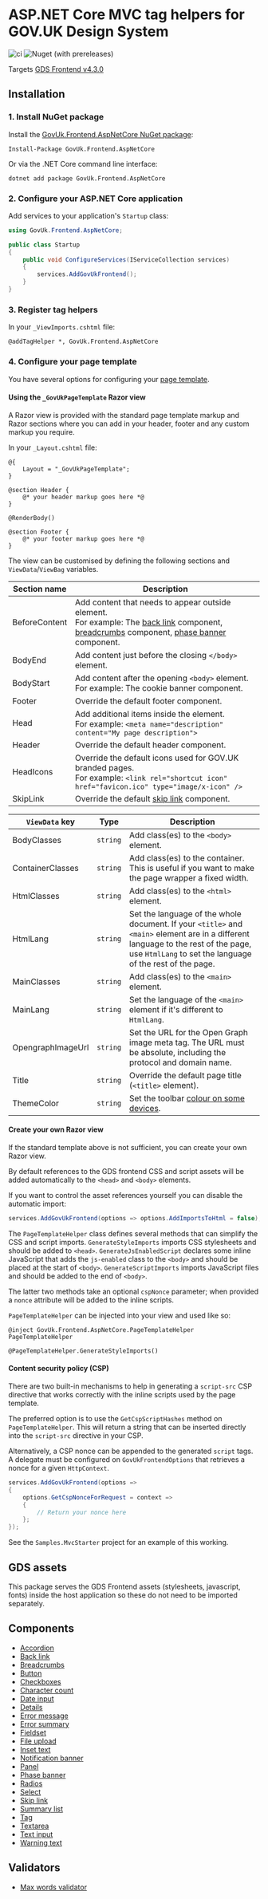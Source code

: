 # ASP.NET Core MVC tag helpers for GOV.UK Design System

![ci](https://github.com/gunndabad/govuk-frontend-aspnetcore/workflows/ci/badge.svg)
![Nuget (with prereleases)](https://img.shields.io/nuget/vpre/GovUk.Frontend.AspNetCore)

Targets [GDS Frontend v4.3.0](https://github.com/alphagov/govuk-frontend/releases/tag/v4.3.0)

## Installation

### 1. Install NuGet package

Install the [GovUk.Frontend.AspNetCore NuGet package](https://www.nuget.org/packages/GovUk.Frontend.AspNetCore/):

    Install-Package GovUk.Frontend.AspNetCore

Or via the .NET Core command line interface:

    dotnet add package GovUk.Frontend.AspNetCore

### 2. Configure your ASP.NET Core application

Add services to your application's `Startup` class:

```cs
using GovUk.Frontend.AspNetCore;

public class Startup
{
    public void ConfigureServices(IServiceCollection services)
    {
        services.AddGovUkFrontend();
    }
}
```

### 3. Register tag helpers

In your `_ViewImports.cshtml` file:

```razor:
@addTagHelper *, GovUk.Frontend.AspNetCore
```

### 4. Configure your page template

You have several options for configuring your [page template](https://design-system.service.gov.uk/styles/page-template/).

#### Using the `_GovUkPageTemplate` Razor view

A Razor view is provided with the standard page template markup and Razor sections where you can add in your header, footer and any custom markup you require.

In your `_Layout.cshtml` file:

```razor:
@{
    Layout = "_GovUkPageTemplate";
}

@section Header {
    @* your header markup goes here *@
}

@RenderBody()

@section Footer {
    @* your footer markup goes here *@
}
```

The view can be customised by defining the following sections and `ViewData`/`ViewBag` variables.

| Section name | Description |
| --- | --- |
| BeforeContent | Add content that needs to appear outside <main> element. <br /> For example: The [back link](docs/components/back-link.md) component, [breadcrumbs](docs/components/breadcrumbs.md) component, [phase banner](docs/components/phase-banner.md) component. |
| BodyEnd | Add content just before the closing `</body>` element. |
| BodyStart | Add content after the opening `<body>` element. <br/> For example: The cookie banner component. |
| Footer | Override the default footer component. |
| Head | Add additional items inside the <head> element. <br /> For example: `<meta name="description" content="My page description">` |
| Header | Override the default header component. |
| HeadIcons | Override the default icons used for GOV.UK branded pages. <br /> For example: `<link rel="shortcut icon" href="favicon.ico" type="image/x-icon" />` |
| SkipLink | Override the default [skip link](docs/components/skip-link.md) component. |

| `ViewData` key | Type | Description |
| --- | --- | --- |
| BodyClasses | `string` | Add class(es) to the `<body>` element. |
| ContainerClasses | `string` | Add class(es) to the container. This is useful if you want to make the page wrapper a fixed width. |
| HtmlClasses | `string` | Add class(es) to the `<html>` element. |
| HtmlLang | `string` | Set the language of the whole document. If your `<title>` and `<main>` element are in a different language to the rest of the page, use `HtmlLang` to set the language of the rest of the page. |
| MainClasses | `string` | Add class(es) to the `<main>` element. |
| MainLang | `string` | Set the language of the `<main>` element if it's different to `HtmlLang`. |
| OpengraphImageUrl | `string` | Set the URL for the Open Graph image meta tag. The URL must be absolute, including the protocol and domain name. |
| Title | `string` | Override the default page title (`<title>` element). |
| ThemeColor | `string` | Set the toolbar [colour on some devices](https://developers.google.com/web/updates/2014/11/Support-for-theme-color-in-Chrome-39-for-Android). |

#### Create your own Razor view

If the standard template above is not sufficient, you can create your own Razor view.

By default references to the GDS frontend CSS and script assets will be added automatically to the `<head>` and `<body>` elements.

If you want to control the asset references yourself you can disable the automatic import:
```cs
services.AddGovUkFrontend(options => options.AddImportsToHtml = false);
```

The `PageTemplateHelper` class defines several methods that can simplify the CSS and script imports.
`GenerateStyleImports` imports CSS stylesheets and should be added to `<head>`.
`GenerateJsEnabledScript` declares some inline JavaScript that adds the `js-enabled` class to the `<body>` and should be placed at the start of `<body>`.
`GenerateScriptImports` imports JavaScript files and should be added to the end of `<body>`.

The latter two methods take an optional `cspNonce` parameter; when provided a `nonce` attribute will be added to the inline scripts.

`PageTemplateHelper` can be injected into your view and used like so:
```razor
@inject GovUk.Frontend.AspNetCore.PageTemplateHelper PageTemplateHelper

@PageTemplateHelper.GenerateStyleImports()
```

#### Content security policy (CSP)

There are two built-in mechanisms to help in generating a `script-src` CSP directive that works correctly with the inline scripts used by the page template.

The preferred option is to use the `GetCspScriptHashes` method on `PageTemplateHelper`. This will return a string that can be inserted directly into the `script-src` directive in your CSP.

Alternatively, a CSP nonce can be appended to the generated `script` tags. A delegate must be configured on `GovUkFrontendOptions` that retrieves a nonce for a given `HttpContext`.
```cs
services.AddGovUkFrontend(options =>
{
    options.GetCspNonceForRequest = context =>
    {
        // Return your nonce here
    };
});
```

See the `Samples.MvcStarter` project for an example of this working.


## GDS assets

This package serves the GDS Frontend assets (stylesheets, javascript, fonts) inside the host application so these do not need to be imported separately.

## Components

- [Accordion](docs/components/accordion.md)
- [Back link](docs/components/back-link.md)
- [Breadcrumbs](docs/components/breadcrumbs.md)
- [Button](docs/components/button.md)
- [Checkboxes](docs/components/checkboxes.md)
- [Character count](docs/components/character-count.md)
- [Date input](docs/components/date-input.md)
- [Details](docs/components/details.md)
- [Error message](docs/components/error-message.md)
- [Error summary](docs/components/error-summary.md)
- [Fieldset](docs/components/fieldset.md)
- [File upload](docs/components/file-upload.md)
- [Inset text](docs/components/inset-text.md)
- [Notification banner](docs/components/notification-banner.md)
- [Panel](docs/components/panel.md)
- [Phase banner](docs/components/phase-banner.md)
- [Radios](docs/components/radios.md)
- [Select](docs/components/select.md)
- [Skip link](docs/components/skip-link.md)
- [Summary list](docs/components/summary-list.md)
- [Tag](docs/components/tag.md)
- [Textarea](docs/components/textarea.md)
- [Text input](docs/components/text-input.md)
- [Warning text](docs/components/warning-text.md)

## Validators

- [Max words validator](docs/validation/maxwords.md)

